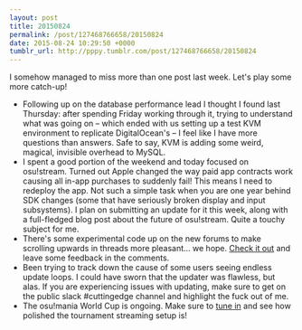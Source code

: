 ```yaml
---
layout: post
title: 20150824
permalink: /post/127468766658/20150824
date: 2015-08-24 10:29:50 +0000
tumblr_url: http://pppy.tumblr.com/post/127468766658/20150824
---
```


I somehow managed to miss more than one post last week. Let's play some more catch-up!

- Following up on the database performance lead I thought I found last Thursday: after spending Friday working through it, trying to understand what was going on &ndash; which ended with us setting up a test KVM environment to replicate DigitalOcean's &ndash; I feel like I have more questions than answers. Safe to say, KVM is adding some weird, magical, invisible overhead to MySQL.
- I spent a good portion of the weekend and today focused on osu!stream. Turned out Apple changed the way paid app contracts work causing all in-app purchases to suddenly fail! This means I need to redeploy the app. Not such a simple task when you are one year behind SDK changes (some that have seriously broken display and input subsystems). I plan on submitting an update for it this week, along with a full-fledged blog post about the future of osu!stream. Quite a touchy subject for me.
- There's some experimental code up on the new forums to make scrolling upwards in threads more pleasant... we hope. [Check it out](http://jizz.ppy.sh/forum/t/259747?end=4447874#forum-post-4447874) and leave some feedback in the comments.
- Been trying to track down the cause of some users seeing endless update loops. I  could have sworn that the updater was flawless, but alas. If you are experiencing issues with updating, make sure to get on the public slack #cuttingedge channel and highlight the fuck out of me.
- The osu!mania World Cup is ongoing. Make sure to [tune in](http://www.twitch.tv/osulive) and see how polished the tournament streaming setup is!